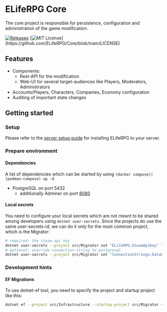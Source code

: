 # ELifeRPG Core

The core project is responsible for persistence, configuration and administration of the game modification. 

[![Releases](https://img.shields.io/github/v/release/ELifeRPG/Core)](https://github.com/ELifeRPG/Core/releases)
[![MIT License](https://img.shields.io/apm/l/atomic-design-ui.svg?)](https://github.com/ELifeRPG/Core/blob/main/LICENSE)


## Features
- Components:
  - Rest-API for the modification
  - Web-UI for several target-audiences like Players, Moderators, Administrators
- Accounts/Players, Characters, Companies, Economy configuration
- Auditing of important state changes


## Getting started

### Setup

Please refer to the [server setup guide](https://github.com/ELifeRPG/ELifeRPG/blob/main/docs/server-setup.md) for installing ELifeRPG to your server.

### Prepare environment

#### Dependencies

A list of dependencies which can be started by using `(docker compose)|(podman-compose) up -d`
- PostgreSQL on port 5432
  - additionally Adminer on port [8080](http://localhost:8080/)

#### Local secrets

You need to configure your local secrets which are not meant to be shared among developers using `dotnet user-secrets`.
Since the projects do use the same user-secrets-id, we can do it only for the most common project, which is the Migrator:
```sh
# required: the steam-api key
dotnet user-secrets --project src/Migrator set "ELifeRPG:SteamApiKey" "<your-steam-api-key>"
# optional: override connection-string to postgresql
dotnet user-secrets --project src/Migrator set "ConnectionStrings:Database" "Host=localhost;Database=foo;Username=bar;Password=baz"
```

### Development hints

#### EF Migrations

To use dotnet-ef tool, you need to specify the project and startup project like this:
```sh
dotnet ef --project src/Infrastructure --startup-project src/Migrator <command>
```
